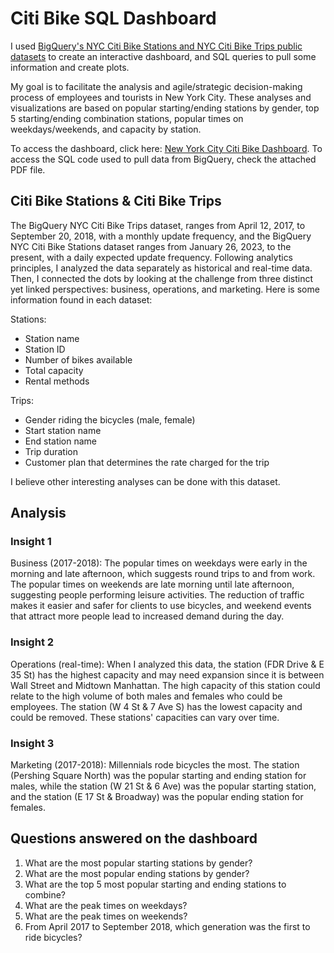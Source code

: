 # Citi Bike SQL Dashboard 

I used [BigQuery's NYC Citi Bike Stations and NYC Citi Bike Trips public datasets](https://console.cloud.google.com/marketplace/details/city-of-new-york/nyc-citi-bike?project=ny-citi-bikes) to create an interactive dashboard, and SQL queries to pull some information and create plots. 

My goal is to facilitate the analysis and agile/strategic decision-making process of employees and tourists in New York City. These analyses and visualizations are based on popular starting/ending stations by gender, top 5 starting/ending combination stations, popular times on weekdays/weekends, and capacity by station.

To access the dashboard, click here: [New York City Citi Bike Dashboard]( https://lookerstudio.google.com/embed/reporting/8d31609f-a11d-4179-ac3a-3a1878053e7a/page/M3rFD). To access the SQL code used to pull data from BigQuery, check the attached PDF file. 

## Citi Bike Stations & Citi Bike Trips 

The BigQuery NYC Citi Bike Trips dataset, ranges from April 12, 2017, to September 20, 2018, with a monthly update frequency, and the BigQuery NYC Citi Bike Stations dataset ranges from January 26, 2023, to the present, with a daily expected update frequency. Following analytics principles, I analyzed the data separately as historical and real-time data. Then, I connected the dots by looking at the challenge from three distinct yet linked perspectives: business, operations, and marketing. Here is some information found in each dataset: 

Stations: 

* Station name 
* Station ID 
* Number of bikes available 
* Total capacity 
* Rental methods 

Trips: 

* Gender riding the bicycles (male, female)
* Start station name 
* End station name 
* Trip duration 
* Customer plan that determines the rate charged for the trip 

I believe other interesting analyses can be done with this dataset.

## Analysis 

### Insight 1

Business (2017-2018): The popular times on weekdays were early in the morning and late afternoon, which suggests round trips to and from work. The popular times on weekends are late morning until late afternoon, suggesting people performing leisure activities. The reduction of traffic makes it easier and safer for clients to use bicycles, and weekend events that attract more people lead to increased demand during the day.

### Insight 2

Operations (real-time): When I analyzed this data, the station (FDR Drive & E 35 St) has the highest capacity and may need expansion since it is between Wall Street and Midtown Manhattan. The high capacity of this station could relate to the high volume of both males and females who could be employees. The station (W 4 St & 7 Ave S) has the lowest capacity and could be removed. These stations' capacities can vary over time. 

### Insight 3

Marketing (2017-2018): Millennials rode bicycles the most. The station (Pershing Square North) was the popular starting and ending station for males, while the station (W 21 St & 6 Ave) was the popular starting station, and the station (E 17 St & Broadway) was the popular ending station for females. 

## Questions answered on the dashboard

1. What are the most popular starting stations by gender?
2. What are the most popular ending stations by gender?
3. What are the top 5 most popular starting and ending stations to combine? 
4. What are the peak times on weekdays?
5. What are the peak times on weekends? 
6. From April 2017 to September 2018, which generation was the first to ride bicycles? 
